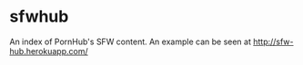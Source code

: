 # sfwhub
An index of PornHub's SFW content.
An example can be seen at http://sfw-hub.herokuapp.com/

